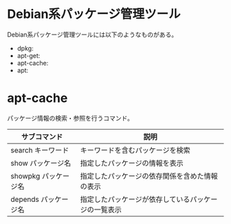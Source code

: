 # Debian系パッケージ管理ツール

Debian系パッケージ管理ツールには以下のようなものがある。

- dpkg:
- apt-get:
- apt-cache:
- apt:


# apt-cache

パッケージ情報の検索・参照を行うコマンド。

| サブコマンド         | 説明                                                 |
|----------------------|------------------------------------------------------|
| search キーワード    | キーワードを含むパッケージを検索                     |
| show パッケージ名    | 指定したパッケージの情報を表示                       |
| showpkg パッケージ名 | 指定したパッケージの依存関係を含めた情報の表示       |
| depends パッケージ名 | 指定したパッケージが依存しているパッケージの一覧表示 |

